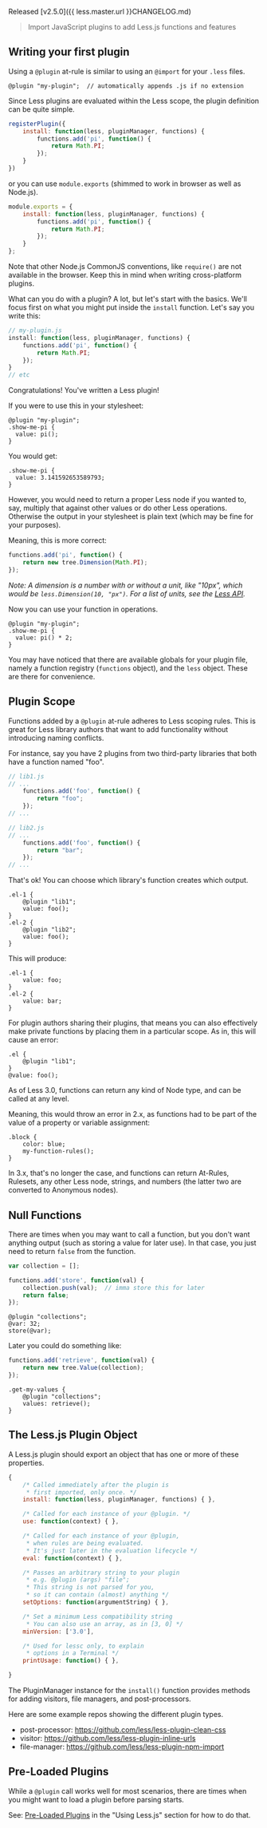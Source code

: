 Released [v2.5.0]({{ less.master.url }}CHANGELOG.md)

> Import JavaScript plugins to add Less.js functions and features

## Writing your first plugin

Using a `@plugin` at-rule is similar to using an `@import` for your `.less` files.
```less
@plugin "my-plugin";  // automatically appends .js if no extension
```
Since Less plugins are evaluated within the Less scope, the plugin definition can be quite simple.
```js
registerPlugin({
    install: function(less, pluginManager, functions) {
        functions.add('pi', function() {
            return Math.PI;
        });
    }
})
```
or you can use `module.exports` (shimmed to work in browser as well as Node.js).
```js
module.exports = {
    install: function(less, pluginManager, functions) {
        functions.add('pi', function() {
            return Math.PI;
        });
    }
};
```
Note that other Node.js CommonJS conventions, like `require()` are not available in the browser. Keep this in mind when writing cross-platform plugins.

What can you do with a plugin? A lot, but let's start with the basics. We'll focus first on what you might put inside the `install` function. Let's say you write this:

```js
// my-plugin.js
install: function(less, pluginManager, functions) {
    functions.add('pi', function() {
        return Math.PI;
    });
}
// etc
```
Congratulations! You've written a Less plugin! 

If you were to use this in your stylesheet:
```less
@plugin "my-plugin";
.show-me-pi {
  value: pi();
}
```
You would get:
```less
.show-me-pi {
  value: 3.141592653589793;
}
```
However, you would need to return a proper Less node if you wanted to, say, multiply that against other values or do other Less operations. Otherwise the output in your stylesheet is plain text (which may be fine for your purposes).

Meaning, this is more correct:
```js
functions.add('pi', function() {
    return new tree.Dimension(Math.PI);
});
```
_Note: A dimension is a number with or without a unit, like "10px", which would be `less.Dimension(10, "px")`. For a list of units, see the [Less API](TODO)._

Now you can use your function in operations.
```less
@plugin "my-plugin";
.show-me-pi {
  value: pi() * 2;
}
```

You may have noticed that there are available globals for your plugin file, namely a function registry (`functions` object), and the `less` object. These are there for convenience.


## Plugin Scope

Functions added by a `@plugin` at-rule adheres to Less scoping rules. This is great for Less library authors that want to add functionality without introducing naming conflicts.

For instance, say you have 2 plugins from two third-party libraries that both have a function named "foo".
```js
// lib1.js
// ...
    functions.add('foo', function() {
        return "foo";
    });
// ...

// lib2.js
// ...
    functions.add('foo', function() {
        return "bar";
    });
// ...
```
That's ok! You can choose which library's function creates which output.
```less
.el-1 {
    @plugin "lib1";
    value: foo();
}
.el-2 {
    @plugin "lib2";
    value: foo();
}
```
This will produce:
```less
.el-1 {
    value: foo;
}
.el-2 {
    value: bar;
}
```

For plugin authors sharing their plugins, that means you can also effectively make private functions by placing them in a particular scope. As in, this will cause an error:
```less
.el {
    @plugin "lib1";
}
@value: foo();
```

As of Less 3.0, functions can return any kind of Node type, and can be called at any level.

Meaning, this would throw an error in 2.x, as functions had to be part of the value of a property or variable assignment:
```less
.block {
    color: blue;
    my-function-rules();
}
```
In 3.x, that's no longer the case, and functions can return At-Rules, Rulesets, any other Less node, strings, and numbers (the latter two are converted to Anonymous nodes).

## Null Functions

There are times when you may want to call a function, but you don't want anything output (such as storing a value for later use). In that case, you just need to return `false` from the function.
```js
var collection = [];

functions.add('store', function(val) {
    collection.push(val);  // imma store this for later
    return false;
});
```
```less
@plugin "collections";
@var: 32;
store(@var);
```
Later you could do something like:
```js
functions.add('retrieve', function(val) {
    return new tree.Value(collection);
});
```
```less
.get-my-values {
    @plugin "collections";
    values: retrieve();   
}
```

## The Less.js Plugin Object

A Less.js plugin should export an object that has one or more of these properties.
```js
{
    /* Called immediately after the plugin is 
     * first imported, only once. */
    install: function(less, pluginManager, functions) { },

    /* Called for each instance of your @plugin. */
    use: function(context) { },

    /* Called for each instance of your @plugin, 
     * when rules are being evaluated.
     * It's just later in the evaluation lifecycle */
    eval: function(context) { },

    /* Passes an arbitrary string to your plugin 
     * e.g. @plugin (args) "file";
     * This string is not parsed for you, 
     * so it can contain (almost) anything */
    setOptions: function(argumentString) { },

    /* Set a minimum Less compatibility string
     * You can also use an array, as in [3, 0] */
    minVersion: ['3.0'],

    /* Used for lessc only, to explain 
     * options in a Terminal */
    printUsage: function() { },

}
```
The PluginManager instance for the `install()` function provides methods for adding visitors, file managers, and post-processors.

Here are some example repos showing the different plugin types. <!-- TODO: updated examples -->
 - post-processor: https://github.com/less/less-plugin-clean-css
 - visitor: https://github.com/less/less-plugin-inline-urls
 - file-manager: https://github.com/less/less-plugin-npm-import

## Pre-Loaded Plugins

While a `@plugin` call works well for most scenarios, there are times when you might want to load a plugin before parsing starts.

See: [Pre-Loaded Plugins](../usage/#plugins) in the "Using Less.js" section for how to do that.
